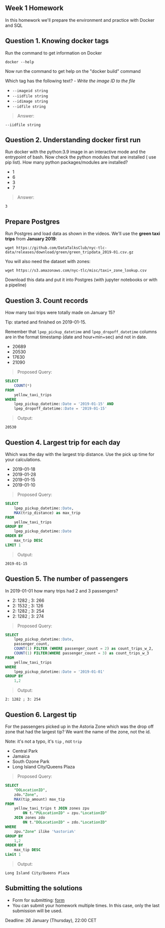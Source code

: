 ## Week 1 Homework

In this homework we'll prepare the environment and practice with Docker and SQL

## Question 1. Knowing docker tags

Run the command to get information on Docker 

```docker --help```

Now run the command to get help on the "docker build" command

Which tag has the following text? - *Write the image ID to the file* 

- `--imageid string`
- `--iidfile string`
- `--idimage string`
- `--idfile string`

>Answer:
```
--iidfile string
```

## Question 2. Understanding docker first run 

Run docker with the python:3.9 image in an interactive mode and the entrypoint of bash. Now check the python modules that are installed ( use pip list). How many python packages/modules are installed?

- 1
- 6
- 3
- 7

>Answer:
```
3
```

## Prepare Postgres

Run Postgres and load data as shown in the videos. We'll use the **green taxi trips** from **January 2019**:

```wget https://github.com/DataTalksClub/nyc-tlc-data/releases/download/green/green_tripdata_2019-01.csv.gz```

You will also need the dataset with zones:

```wget https://s3.amazonaws.com/nyc-tlc/misc/taxi+_zone_lookup.csv```

Download this data and put it into Postgres (with jupyter notebooks or with a pipeline)

## Question 3. Count records 

How many taxi trips were totally made on January 15?

Tip: started and finished on 2019-01-15. 

Remember that `lpep_pickup_datetime` and `lpep_dropoff_datetime` columns are in the format timestamp (date and hour+min+sec) and not in date.

- 20689
- 20530
- 17630
- 21090

>Proposed Query:
```sql
SELECT
	COUNT(*)
FROM 
	yellow_taxi_trips
WHERE 
	lpep_pickup_datetime::Date = '2019-01-15' AND
	lpep_dropoff_datetime::Date = '2019-01-15'
```
>Output:
```
20530
```

## Question 4. Largest trip for each day

Which was the day with the largest trip distance. Use the pick up time for your calculations.

- 2019-01-18
- 2019-01-28
- 2019-01-15
- 2019-01-10

>Proposed Query:
```sql
SELECT 
	lpep_pickup_datetime::Date,
	MAX(trip_distance) as max_trip
FROM 
	yellow_taxi_trips
GROUP BY 
	lpep_pickup_datetime::Date
ORDER BY 
	max_trip DESC
LIMIT 1
```
>Output:
```
2019-01-15
```

## Question 5. The number of passengers

In 2019-01-01 how many trips had 2 and 3 passengers?
 
- 2: 1282 ; 3: 266
- 2: 1532 ; 3: 126
- 2: 1282 ; 3: 254
- 2: 1282 ; 3: 274

>Proposed Query:
```sql
SELECT 
	lpep_pickup_datetime::Date,
	passenger_count,
	COUNT(1) FILTER (WHERE passenger_count = 2) as count_trips_w_2,
	COUNT(1) FILTER(WHERE passenger_count = 3) as count_trips_w_3
FROM 
	yellow_taxi_trips
WHERE 
	lpep_pickup_datetime::Date = '2019-01-01' 
GROUP BY 
  	1,2
```
>Output:
```
2: 1282 ; 3: 254
```

## Question 6. Largest tip

For the passengers picked up in the Astoria Zone which was the drop off zone that had the largest tip?
We want the name of the zone, not the id.

Note: it's not a typo, it's `tip` , not `trip`

- Central Park
- Jamaica
- South Ozone Park
- Long Island City/Queens Plaza

>Proposed Query:
```sql
SELECT 
	"DOLocationID",
	zdo."Zone",
	MAX(tip_amount) max_tip
FROM 
	yellow_taxi_trips t JOIN zones zpu 
		ON t."PULocationID" = zpu."LocationID"
	JOIN zones zdo
		ON t."DOLocationID" = zdo."LocationID"
WHERE
	zpu."Zone" ilike '%astoria%'
GROUP BY
	1,2
ORDER BY 
	max_tip DESC
Limit 1
```
>Output:
```
Long Island City/Queens Plaza
```

## Submitting the solutions

* Form for submitting: [form](https://forms.gle/EjphSkR1b3nsdojv7)
* You can submit your homework multiple times. In this case, only the last submission will be used. 

Deadline: 26 January (Thursday), 22:00 CET
